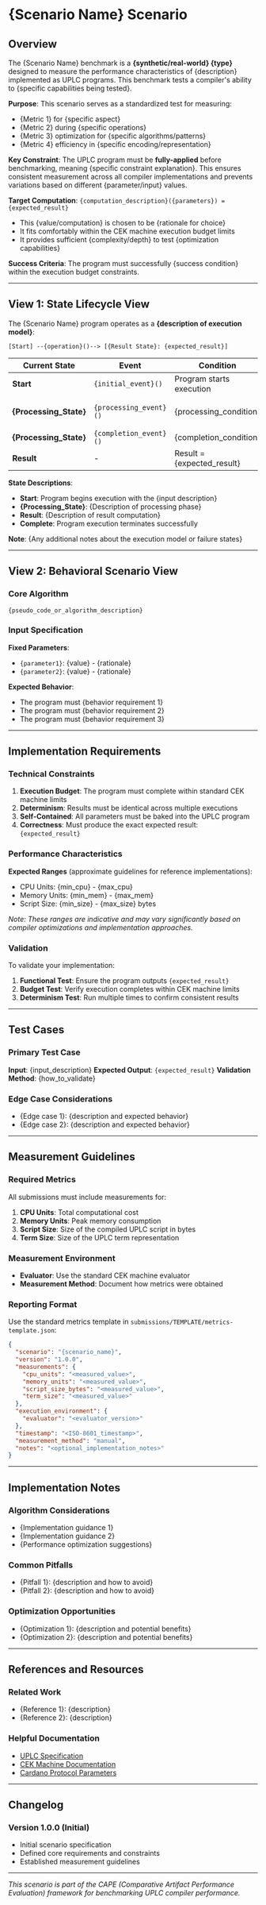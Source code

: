 # {Scenario Name} Scenario

## Overview

The {Scenario Name} benchmark is a **{synthetic/real-world} {type}** designed to measure the performance characteristics of {description} implemented as UPLC programs. This benchmark tests a compiler's ability to {specific capabilities being tested}.

**Purpose**: This scenario serves as a standardized test for measuring:

- {Metric 1} for {specific aspect}
- {Metric 2} during {specific operations}
- {Metric 3} optimization for {specific algorithms/patterns}
- {Metric 4} efficiency in {specific encoding/representation}

**Key Constraint**: The UPLC program must be **fully-applied** before benchmarking, meaning {specific constraint explanation}. This ensures consistent measurement across all compiler implementations and prevents variations based on different {parameter/input} values.

**Target Computation**: `{computation_description}({parameters}) = {expected_result}`

- This {value/computation} is chosen to be {rationale for choice}
- It fits comfortably within the CEK machine execution budget limits
- It provides sufficient {complexity/depth} to test {optimization capabilities}

**Success Criteria**: The program must successfully {success condition} within the execution budget constraints.

---

## View 1: State Lifecycle View

The {Scenario Name} program operates as a **{description of execution model}**:

```
[Start] --{operation}()--> [{Result State}: {expected_result}]
```

| Current State | Event | Condition | Next State |
| --- | --- | --- | --- |
| **Start** | `{initial_event}()` | Program starts execution | **{Processing_State}** |
| **{Processing_State}** | `{processing_event}()` | {processing_condition} | **{Processing_State}** (until {termination_condition}) |
| **{Processing_State}** | `{completion_event}()` | {completion_condition} | **Result** |
| **Result** | - | Result = {expected_result} | **Complete** |

**State Descriptions**:

- **Start**: Program begins execution with the {input description}
- **{Processing_State}**: {Description of processing phase}
- **Result**: {Description of result computation}
- **Complete**: Program execution terminates successfully

**Note**: {Any additional notes about the execution model or failure states}

---

## View 2: Behavioral Scenario View

### Core Algorithm

```
{pseudo_code_or_algorithm_description}
```

### Input Specification

**Fixed Parameters**:

- `{parameter1}`: {value} - {rationale}
- `{parameter2}`: {value} - {rationale}

**Expected Behavior**:

- The program must {behavior requirement 1}
- The program must {behavior requirement 2}
- The program must {behavior requirement 3}

---

## Implementation Requirements

### Technical Constraints

1. **Execution Budget**: The program must complete within standard CEK machine limits
2. **Determinism**: Results must be identical across multiple executions
3. **Self-Contained**: All parameters must be baked into the UPLC program
4. **Correctness**: Must produce the exact expected result: `{expected_result}`

### Performance Characteristics

**Expected Ranges** (approximate guidelines for reference implementations):

- CPU Units: {min_cpu} - {max_cpu}
- Memory Units: {min_mem} - {max_mem}
- Script Size: {min_size} - {max_size} bytes

_Note: These ranges are indicative and may vary significantly based on compiler optimizations and implementation approaches._

### Validation

To validate your implementation:

1. **Functional Test**: Ensure the program outputs `{expected_result}`
2. **Budget Test**: Verify execution completes within CEK machine limits
3. **Determinism Test**: Run multiple times to confirm consistent results

---

## Test Cases

### Primary Test Case

**Input**: {input_description} **Expected Output**: `{expected_result}` **Validation Method**: {how_to_validate}

### Edge Case Considerations

- {Edge case 1}: {description and expected behavior}
- {Edge case 2}: {description and expected behavior}

---

## Measurement Guidelines

### Required Metrics

All submissions must include measurements for:

1. **CPU Units**: Total computational cost
2. **Memory Units**: Peak memory consumption
3. **Script Size**: Size of the compiled UPLC script in bytes
4. **Term Size**: Size of the UPLC term representation

### Measurement Environment

- **Evaluator**: Use the standard CEK machine evaluator
- **Measurement Method**: Document how metrics were obtained

### Reporting Format

Use the standard metrics template in `submissions/TEMPLATE/metrics-template.json`:

```json
{
  "scenario": "{scenario_name}",
  "version": "1.0.0",
  "measurements": {
    "cpu_units": "<measured_value>",
    "memory_units": "<measured_value>",
    "script_size_bytes": "<measured_value>",
    "term_size": "<measured_value>"
  },
  "execution_environment": {
    "evaluator": "<evaluator_version>"
  },
  "timestamp": "<ISO-8601_timestamp>",
  "measurement_method": "manual",
  "notes": "<optional_implementation_notes>"
}
```

---

## Implementation Notes

### Algorithm Considerations

- {Implementation guidance 1}
- {Implementation guidance 2}
- {Performance optimization suggestions}

### Common Pitfalls

- {Pitfall 1}: {description and how to avoid}
- {Pitfall 2}: {description and how to avoid}

### Optimization Opportunities

- {Optimization 1}: {description and potential benefits}
- {Optimization 2}: {description and potential benefits}

---

## References and Resources

### Related Work

- {Reference 1}: {description}
- {Reference 2}: {description}

### Helpful Documentation

- [UPLC Specification]({link})
- [CEK Machine Documentation]({link})
- [Cardano Protocol Parameters]({link})

---

## Changelog

### Version 1.0.0 (Initial)

- Initial scenario specification
- Defined core requirements and constraints
- Established measurement guidelines

---

_This scenario is part of the CAPE (Comparative Artifact Performance Evaluation) framework for benchmarking UPLC compiler performance._
